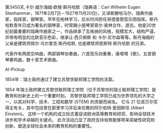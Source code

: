 第3450天,卡尔·威尔海姆·欧根·斯丹哈默（瑞典语：Carl Wilhelm Eugen Stenhammar，1871年2月7日－1927年11月20日)，又译斯滕哈马尔，瑞典作曲家，指挥家，钢琴家。早年在柏林学习，后长时间担任哥德堡管弦乐团指挥。斯丹哈默青年已成为著名的钢琴家，时常跟小提琴家索尔·奥林合作，游览。他是20世纪初最重要的瑞典作曲家之一，作品继承了瓦格纳的风格，规模宏大，结构严谨，并带有明显的北欧音乐色彩，继承让·西贝柳斯 和 卡尔·尼尔森等等。斯丹海姆的父亲是建筑师佩尔·乌尔里克·斯丹哈默, 也是建筑师恩斯特·斯丹哈默 的兄弟。

代表作有两部交响曲，两部钢琴协奏曲，六首弦乐四重奏，康塔塔《歌》，五首钢琴奏鸣曲，数十首艺术歌曲。

AI-Pickup 

1854年：瑞士政府通过了建立苏黎世联邦理工学院的法案。

1854 年瑞士政府建立苏黎世联邦理工学院（位于苏黎世的瑞士联邦理工学院）是教育和创新史上的一个重要时刻。 苏黎世联邦理工学院已成为世界领先的大学之一，以其对科学、技术、工程和数学 (STEM) 的贡献而闻名。 它与 21 位诺贝尔奖得主有关，其中包括曾在那里学习并后来任教的阿尔伯特·爱因斯坦 (Albert Einstein)。 这样一个机构的成立标志着促进欧洲高等教育和研究、影响全球技术进步和学术卓越的关键点。 此次活动凸显了政府支持培育能够带来突破性研究和创新、塑造全球社会未来的教育机构的重要性。
